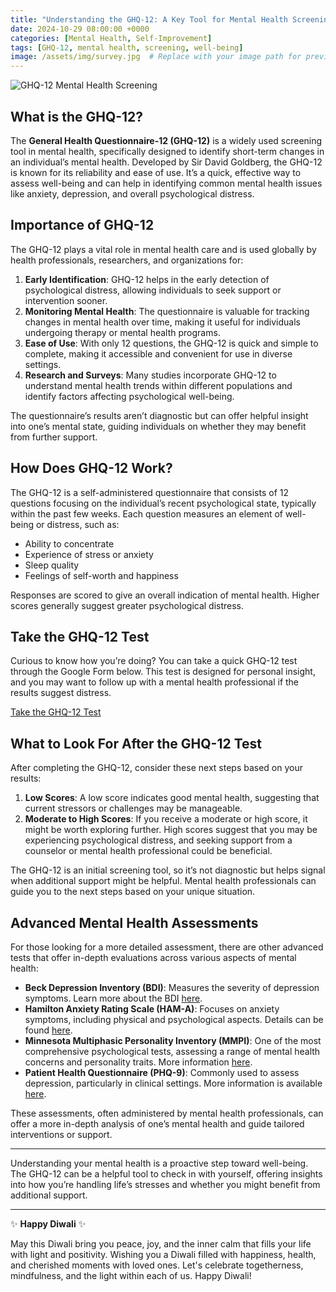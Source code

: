 ```yaml
---
title: "Understanding the GHQ-12: A Key Tool for Mental Health Screening"
date: 2024-10-29 08:00:00 +0000
categories: [Mental Health, Self-Improvement]
tags: [GHQ-12, mental health, screening, well-being]
image: /assets/img/survey.jpg  # Replace with your image path for preview and top of post
---
```


![GHQ-12 Mental Health Screening](/assets/img/survey.jpg) <!-- Replace with the correct image path -->

## What is the GHQ-12?

The **General Health Questionnaire-12 (GHQ-12)** is a widely used screening tool in mental health, specifically designed to identify short-term changes in an individual’s mental health. Developed by Sir David Goldberg, the GHQ-12 is known for its reliability and ease of use. It’s a quick, effective way to assess well-being and can help in identifying common mental health issues like anxiety, depression, and overall psychological distress.

## Importance of GHQ-12

The GHQ-12 plays a vital role in mental health care and is used globally by health professionals, researchers, and organizations for:

1. **Early Identification**: GHQ-12 helps in the early detection of psychological distress, allowing individuals to seek support or intervention sooner.
2. **Monitoring Mental Health**: The questionnaire is valuable for tracking changes in mental health over time, making it useful for individuals undergoing therapy or mental health programs.
3. **Ease of Use**: With only 12 questions, the GHQ-12 is quick and simple to complete, making it accessible and convenient for use in diverse settings.
4. **Research and Surveys**: Many studies incorporate GHQ-12 to understand mental health trends within different populations and identify factors affecting psychological well-being.

The questionnaire’s results aren’t diagnostic but can offer helpful insight into one’s mental state, guiding individuals on whether they may benefit from further support.

## How Does GHQ-12 Work?

The GHQ-12 is a self-administered questionnaire that consists of 12 questions focusing on the individual’s recent psychological state, typically within the past few weeks. Each question measures an element of well-being or distress, such as:

- Ability to concentrate
- Experience of stress or anxiety
- Sleep quality
- Feelings of self-worth and happiness

Responses are scored to give an overall indication of mental health. Higher scores generally suggest greater psychological distress.

## Take the GHQ-12 Test

Curious to know how you’re doing? You can take a quick GHQ-12 test through the Google Form below. This test is designed for personal insight, and you may want to follow up with a mental health professional if the results suggest distress.

[Take the GHQ-12 Test](https://docs.google.com/forms/d/1FDKlUhPxhnnGt33fT7LF3keoRx9Vv5cB7iNkacTAYy4/edit) 

## What to Look For After the GHQ-12 Test

After completing the GHQ-12, consider these next steps based on your results:

1. **Low Scores**: A low score indicates good mental health, suggesting that current stressors or challenges may be manageable.
2. **Moderate to High Scores**: If you receive a moderate or high score, it might be worth exploring further. High scores suggest that you may be experiencing psychological distress, and seeking support from a counselor or mental health professional could be beneficial.

The GHQ-12 is an initial screening tool, so it’s not diagnostic but helps signal when additional support might be helpful. Mental health professionals can guide you to the next steps based on your unique situation.

## Advanced Mental Health Assessments

For those looking for a more detailed assessment, there are other advanced tests that offer in-depth evaluations across various aspects of mental health:

- **Beck Depression Inventory (BDI)**: Measures the severity of depression symptoms. Learn more about the BDI [here](https://www.ncbi.nlm.nih.gov/books/NBK259708/).
- **Hamilton Anxiety Rating Scale (HAM-A)**: Focuses on anxiety symptoms, including physical and psychological aspects. Details can be found [here](https://www.ncbi.nlm.nih.gov/books/NBK519704/).
- **Minnesota Multiphasic Personality Inventory (MMPI)**: One of the most comprehensive psychological tests, assessing a range of mental health concerns and personality traits. More information [here](https://www.psychologytoday.com/us/tests/personality/mmpi).
- **Patient Health Questionnaire (PHQ-9)**: Commonly used to assess depression, particularly in clinical settings. More information is available [here](https://www.phqscreeners.com/).

These assessments, often administered by mental health professionals, can offer a more in-depth analysis of one’s mental health and guide tailored interventions or support.

---

Understanding your mental health is a proactive step toward well-being. The GHQ-12 can be a helpful tool to check in with yourself, offering insights into how you’re handling life’s stresses and whether you might benefit from additional support.

---

✨ **Happy Diwali** ✨

May this Diwali bring you peace, joy, and the inner calm that fills your life with light and positivity. Wishing you a Diwali filled with happiness, health, and cherished moments with loved ones. Let's celebrate togetherness, mindfulness, and the light within each of us. Happy Diwali!
